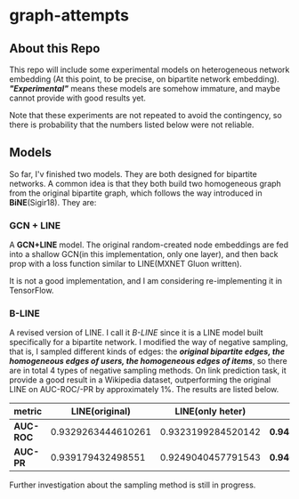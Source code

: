 # graph-attempts
## About this Repo

This repo will include some experimental models on heterogeneous network embedding (At this point, to be precise, on bipartite network embedding). ___"Experimental"___ means these models are somehow immature, and maybe cannot provide with good results yet.

Note that these experiments are not repeated to avoid the contingency, so there is probability that the numbers listed below were not reliable.

## Models

So far, I'v finished two models. They are both designed for bipartite networks. A common idea is that they both build two homogeneous graph from the original bipartite graph, which follows the way introduced in **BiNE**(Sigir18). They are:

### GCN + LINE

A **GCN+LINE** model. The original random-created node embeddings are fed into a shallow GCN(in this implementation, only one layer),  and then back prop with a loss function similar to LINE(MXNET Gluon written). 

It is not a good implementation, and I am considering re-implementing it in TensorFlow.

### B-LINE

A revised version of LINE. I call it *B-LINE* since it is a LINE model built specifically for a bipartite network. I modified the way of negative sampling, that is, I sampled different kinds of edges: the ___original bipartite edges, the homogeneous edges of users, the homogeneous edges of items___, so there are in total 4 types of negative sampling methods. On link prediction task, it provide a good result in a Wikipedia dataset, outperforming the original LINE on AUC-ROC/-PR by approximately 1%.  The results are listed below.

| metric       |LINE(original)|LINE(only heter)|B-LINE|
| ---------- | ------------------ |---|---|
| **AUC-ROC** | 0.9329263444610261 |0.9323199284520142|**0.9482962797963796**|
| **AUC-PR** | 0.939179432498551  |0.9249040457791543|**0.9461344054322227**|

Further investigation about the sampling method is still in progress.

